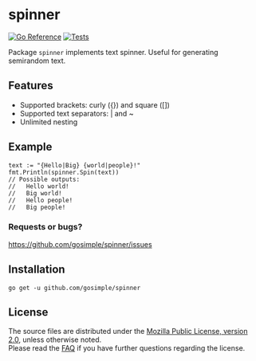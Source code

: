 spinner
=======

[![Go Reference](https://pkg.go.dev/badge/github.com/gosimple/spinner.svg)](https://pkg.go.dev/github.com/gosimple/spinner)
[![Tests](https://github.com/gosimple/spinner/actions/workflows/tests.yml/badge.svg)](https://github.com/gosimple/spinner/actions/workflows/tests.yml)

Package `spinner` implements text spinner. Useful for generating semirandom text.

## Features

+ Supported brackets: curly ({}) and square ([])
+ Supported text separators: | and ~
+ Unlimited nesting

## Example

	text := "{Hello|Big} {world|people}!"
	fmt.Println(spinner.Spin(text))
	// Possible outputs: 
	//   Hello world!
	//   Big world!
	//   Hello people!
	//   Big people!

### Requests or bugs? 
<https://github.com/gosimple/spinner/issues>

## Installation

	go get -u github.com/gosimple/spinner

## License

The source files are distributed under the 
[Mozilla Public License, version 2.0](http://mozilla.org/MPL/2.0/),
unless otherwise noted.  
Please read the [FAQ](http://www.mozilla.org/MPL/2.0/FAQ.html)
if you have further questions regarding the license.
